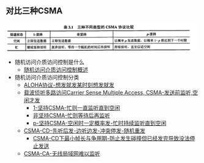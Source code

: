 ## 对比三种CSMA
![](attachments/Pasted%20image%2020221008204931.png)

- 随机访问介质访问控制是什么
	- [随机访问介质访问控制概述](考研/408/计算机网络/随机访问介质访问控制概述.md)
- 随机访问介质访问控制分类
	- [ALOHA协议-想发就发某时刻想发就发](考研/408/计算机网络/ALOHA协议-想发就发某时刻想发就发.md)
	- [载波侦听多路访问Carrier Sense Multiple Access, CSMA-发送前监听,空闲才发](考研/408/计算机网络/载波侦听多路访问Carrier%20Sense%20Multiple%20Access,%20CSMA-发送前监听,空闲才发.md)
		- [1-坚持CSMA-忙则一直监听直到空闲](考研/408/计算机网络/1-坚持CSMA-忙则一直监听直到空闲.md)
		- [非坚持CSMA-忙则等待后再监听](考研/408/计算机网络/非坚持CSMA-忙则等待后再监听.md)
		- [p-坚持CSMA-空闲时一定概率发-忙时持续监听直到空闲](考研/408/计算机网络/p-坚持CSMA-空闲时一定概率发-忙时持续监听直到空闲.md)
	- [CSMA-CD-先听后发-边听边发-冲突停发-随机重发](CSMA-CD-先听后发-边听边发-冲突停发-随机重发.md)
		- [CSMA-CD下最小帧长与争用期-防止发生碰撞但已经发完导致没法停止发送](考研/408/计算机网络/CSMA-CD下最小帧长与争用期-防止发生碰撞但已经发完导致没法停止发送.md)
	- [CSMA-CA-无线局域网难以监听](CSMA-CA-无线局域网难以监听.md)


